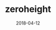 ---
date: 2018-04-12
title: zeroheight
link: https://zeroheight.com/
image: ./images/zero-height.jpg
description: zeroheight brings design systems to life with beautiful, sophisticated and up-to-date styleguides synced with design and development.
tags:
- documentation
- Sketch
type: Plugin

# ================================
# TOOLS CATEGORIES AVAILABLE
# ================================
# - design
# - development
# - documentation
# - frameworks
# - sketch
#   type: Plugin
#   type: Sketch File
# ================================
---